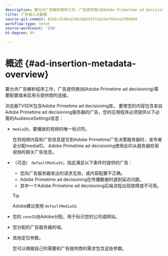 ```yaml
---
description: 要允许广告解析程序工作，广告提供商(如Adobe Primetime ad decisioning)需要配置值来启用与提供商的连接。
title: 广告插入元数据
source-git-commit: 02ebc3548a254b2a6554f1ab34afbb3ea5f09bb8
workflow-type: tm+mt
source-wordcount: '228'
ht-degree: 0%

---
```


# 概述 {#ad-insertion-metadata-overview}

要允许广告解析程序工作，广告提供商(如Adobe Primetime ad decisioning)需要配置值来启用与提供商的连接。

浏览器TVSDK包含Adobe Primetime ad decisioning库。 要使您的内容包含来自Adobe Primetime ad decisioning服务器的广告，您的应用程序必须提供以下必需的AudienceSettings信息：

* `mediaID`，要播放的视频的唯一标识符。

  在将视频内容和广告信息提交到Adobe Primetime广告决策服务器时，发布者会分配mediaID。 Adobe Primetime ad decisioning使用此ID从服务器检索视频的相关广告信息。

* （可选） `defaultMediaId`，指定满足以下条件时提供的广告：

   * 您向广告服务器发出的请求无效，或内容配置不正确。
   * Adobe Primetime ad decisioning在传播数据时遇到延迟问题。
   * 其中一个Adobe Primetime ad decisioning后端流程出现故障或不可用。

  >[!TIP]
  >
  >Adobe建议使用 `defaultMediaId`.

* 您的 `zoneID`由Adobe分配，用于标识您的公司或网站。
* 您分配的广告服务器的域。
* 其他定位参数。

  您可以根据自己的需要和广告提供商的需求包含这些参数。
